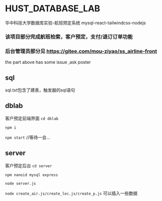 # HUST_DATABASE_LAB
华中科技大学数据库实验-航班预定系统
mysql-react-tailwindcss-nodejs
### 该项目部分完成航班检索，客户预定，支付/退订订单功能
### 后台管理员部分见 https://gitee.com/mou-ziyao/ss_airline-front 
the part above has some issue ,ask poster
## sql
sql.txt包含了建表，触发器的sql语句
## dblab
客户预定前端界面
`cd dblab`

`npm i`

`npm start` //等待一会...
## server
客户预定后台
`cd server`

`npm nanoid mysql express`

`node server.js`


`node create_air.js/create_loc.js/create_p.js` 可以插入一些数据


